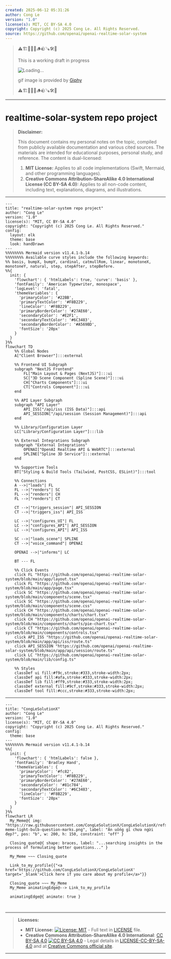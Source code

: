 ```yaml
---
created: 2025-06-12 05:31:26
author: Cong Le
version: "1.0"
license(s): MIT, CC BY-SA 4.0
copyright: Copyright (c) 2025 Cong Le. All Rights Reserved.
source: https://github.com/openai/openai-realtime-solar-system
---
```



> ⚠️🏗️🚧🦺🧱🪵🪨🪚🛠️👷
> 
> This is a working draft in progress
> 
> ![Loading...](https://media3.giphy.com/media/v1.Y2lkPTc5MGI3NjExY2tvYWIyOGRpbWZodTQ2YTI2bjQ1eHpoaDY0YTZ3Mms2aWhneHNlYSZlcD12MV9pbnRlcm5hbF9naWZfYnlfaWQmY3Q9Zw/fR6aYF0SUJAeoypyub/giphy.gif)
>
> gif image is provided by [Giphy](https://giphy.com)
> 
> ⚠️🏗️🚧🦺🧱🪵🪨🪚🛠️👷


----




# realtime-solar-system repo project
> **Disclaimer:**
>
> This document contains my personal notes on the topic,
> compiled from publicly available documentation and various cited sources.
> The materials are intended for educational purposes, personal study, and reference.
> The content is dual-licensed:
> 1. **MIT License:** Applies to all code implementations (Swift, Mermaid, and other programming languages).
> 2. **Creative Commons Attribution-ShareAlike 4.0 International License (CC BY-SA 4.0):** Applies to all non-code content, including text, explanations, diagrams, and illustrations.
---


```mermaid
---
title: "realtime-solar-system repo project"
author: "Cong Le"
version: "1.0"
license(s): "MIT, CC BY-SA 4.0"
copyright: "Copyright (c) 2025 Cong Le. All Rights Reserved."
config:
  layout: elk
  theme: base
  look: handDrawn
---
%%%%%%%% Mermaid version v11.4.1-b.14
%%%%%%%% Available curve styles include the following keywords:
%% basis, bumpX, bumpY, cardinal, catmullRom, linear, monotoneX, monotoneY, natural, step, stepAfter, stepBefore.
%%{
  init: {
    'flowchart': { 'htmlLabels': true, 'curve': 'basis' },
    'fontFamily': 'American Typewriter, monospace',
    'logLevel': 'fatal',
    'themeVariables': {
      'primaryColor': '#22BB',
      'primaryTextColor': '#F8B229',
      'lineColor': '#F8B229',
      'primaryBorderColor': '#27AE60',
      'secondaryColor': '#E2F1',
      'secondaryTextColor': '#6C3483',
      'secondaryBorderColor': '#A569BD',
      'fontSize': '20px'
    }
  }
}%%
flowchart TD
    %% Global Nodes
    A["Client Browser"]:::external

    %% Frontend UI Subgraph
    subgraph "NextJS Frontend"
        FL["Main Layout & Pages (NextJS)"]:::ui
        SC["3D Scene Component (Spline Scene)"]:::ui
        CH["Charts Components"]:::ui
        CT["Controls Component"]:::ui
    end

    %% API Layer Subgraph
    subgraph "API Layer"
        API_ISS["/api/iss (ISS Data)"]:::api
        API_SESSION["/api/session (Session Management)"]:::api
    end

    %% Library/Configuration Layer
    LC["Library/Configuration Layer"]:::lib

    %% External Integrations Subgraph
    subgraph "External Integrations"
        OPENAI["OpenAI Realtime API & WebRTC"]:::external
        SPLINE["Spline 3D Service"]:::external
    end

    %% Supportive Tools
    BT["Styling & Build Tools (Tailwind, PostCSS, ESLint)"]:::tool

    %% Connections
    A -->|"loads"| FL
    FL -->|"renders"| SC
    FL -->|"renders"| CH
    FL -->|"renders"| CT

    CT -->|"triggers_session"| API_SESSION
    CT -->|"triggers_iss"| API_ISS

    LC -->|"configures_UI"| FL
    LC -->|"configures_API"| API_SESSION
    LC -->|"configures_API"| API_ISS

    SC -->|"loads_scene"| SPLINE
    CT -->|"voice_command"| OPENAI

    OPENAI -->|"informs"| LC

    BT --- FL

    %% Click Events
    click FL "https://github.com/openai/openai-realtime-solar-system/blob/main/app/layout.tsx"
    click FL "https://github.com/openai/openai-realtime-solar-system/blob/main/app/page.tsx"
    click SC "https://github.com/openai/openai-realtime-solar-system/blob/main/components/scene.tsx"
    click SC "https://github.com/openai/openai-realtime-solar-system/blob/main/components/scene.css"
    click CH "https://github.com/openai/openai-realtime-solar-system/blob/main/components/charts/chart.tsx"
    click CH "https://github.com/openai/openai-realtime-solar-system/blob/main/components/charts/pie-chart.tsx"
    click CT "https://github.com/openai/openai-realtime-solar-system/blob/main/components/controls.tsx"
    click API_ISS "https://github.com/openai/openai-realtime-solar-system/blob/main/app/api/iss/route.ts"
    click API_SESSION "https://github.com/openai/openai-realtime-solar-system/blob/main/app/api/session/route.ts"
    click LC "https://github.com/openai/openai-realtime-solar-system/blob/main/lib/config.ts"

    %% Styles
    classDef ui fill:#f9c,stroke:#333,stroke-width:2px;
    classDef api fill:#afa,stroke:#333,stroke-width:2px;
    classDef lib fill:#ff9,stroke:#333,stroke-width:2px;
    classDef external fill:#9cf,stroke:#333,stroke-width:2px;
    classDef tool fill:#ccc,stroke:#333,stroke-width:2px;
```

----

<!-- 
```mermaid
%% Current Mermaid version
info
```  -->


```mermaid
---
title: "CongLeSolutionX"
author: "Cong Le"
version: "1.0"
license(s): "MIT, CC BY-SA 4.0"
copyright: "Copyright (c) 2025 Cong Le. All Rights Reserved."
config:
  theme: base
---
%%%%%%%% Mermaid version v11.4.1-b.14
%%{
  init: {
    'flowchart': { 'htmlLabels': false },
    'fontFamily': 'Bradley Hand',
    'themeVariables': {
      'primaryColor': '#fc82',
      'primaryTextColor': '#F8B229',
      'primaryBorderColor': '#27AE60',
      'secondaryColor': '#81c784',
      'secondaryTextColor': '#6C3483',
      'lineColor': '#F8B229',
      'fontSize': '20px'
    }
  }
}%%
flowchart LR
  My_Meme@{ img: "https://raw.githubusercontent.com/CongLeSolutionX/CongLeSolutionX/refs/heads/main/assets/images/My-meme-light-bulb-question-marks.png", label: "Ăn uống gì chưa ngừi đẹp?", pos: "b", w: 200, h: 150, constraint: "off" }

  Closing_quote@{ shape: braces, label: "...searching insights in the process of formulating better questions..." }
    
  My_Meme ~~~ Closing_quote
    
  Link_to_my_profile{{"<a href='https://github.com/CongLeSolutionX/CongLeSolutionX' target='_blank'>Click here if you care about my profile</a>"}}

  Closing_quote ~~~ My_Meme
  My_Meme animatingEdge@--> Link_to_my_profile
  
  animatingEdge@{ animate: true }



```

---
>**Licenses:**
>
>- **MIT License:**  [![License: MIT](https://img.shields.io/badge/License-MIT-yellow.svg)](LICENSE) - Full text in [LICENSE](LICENSE) file.
>- **Creative Commons Attribution-ShareAlike 4.0 International**: [CC BY-SA 4.0](https://creativecommons.org/licenses/by-sa/4.0/) [![CC BY-SA 4.0](https://licensebuttons.net/l/by-sa/4.0/88x31.png)](https://creativecommons.org/licenses/by-sa/4.0/) - Legal details in [LICENSE-CC-BY-SA-4.0](THE_PAST/LICENSE-CC-BY-SA-4.0) and at [Creative Commons official site](https://creativecommons.org/licenses/by-sa/4.0/).
>
---